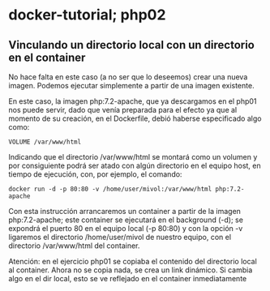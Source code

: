 # docker-tutorial; php02
## Vinculando un directorio local con un directorio en el container
No hace falta en este caso (a no ser que lo deseemos) crear una nueva imagen. Podemos ejecutar simplemente a partir de una imagen existente.

En este caso, la imagen php:7.2-apache, que ya descargamos en el php01 nos puede servir, dado que venía preparada para el efecto ya que al momento de su creación, en el Dockerfile, debió haberse especificado algo como:

`VOLUME /var/www/html`

Indicando que el directorio /var/www/html se montará como un volumen y por consiguiente podrá ser atado con algún directorio en el equipo host, en tiempo de ejecución, con, por ejemplo, el comando:

`docker run -d -p 80:80 -v /home/user/mivol:/var/www/html php:7.2-apache`

Con esta instrucción arrancaremos un container a partir de la imagen php:7.2-apache; este container se ejecutará en el background (-d); se expondrá el puerto 80 en el equipo local (-p 80:80) y con la opción -v ligaremos el directorio /home/user/mivol de nuestro equipo, con el directorio /var/www/html del container.

Atención: en el ejercicio php01 se copiaba el contenido del directorio local al container. Ahora no se copia nada, se crea un link dinámico. Si cambia algo en el dir local, esto se ve reflejado en el container inmediatamente
